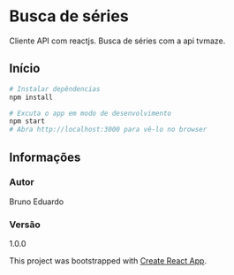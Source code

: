 # Busca de séries

Cliente API com reactjs. Busca de séries com a api tvmaze.

## Início 

```bash
# Instalar depêndencias
npm install

# Excuta o app em modo de desenvolvimento
npm start
# Abra http://localhost:3000 para vê-lo no browser

```

## Informações

### Autor

Bruno Eduardo

### Versão

1.0.0

This project was bootstrapped with [Create React App](https://github.com/facebook/create-react-app).
